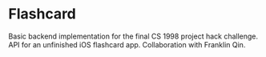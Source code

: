 # Flashcard

Basic backend implementation for the final CS 1998 project hack challenge. API for an unfinished iOS flashcard app. Collaboration with Franklin Qin.